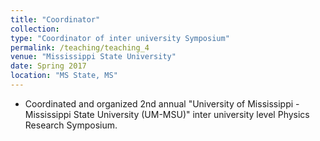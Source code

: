 ```yaml
---
title: "Coordinator"
collection: 
type: "Coordinator of inter university Symposium"
permalink: /teaching/teaching_4
venue: "Mississippi State University"
date: Spring 2017
location: "MS State, MS"
---
```

* Coordinated and organized 2nd annual "University of Mississippi - Mississippi State University (UM-MSU)" inter university level Physics Research Symposium.
